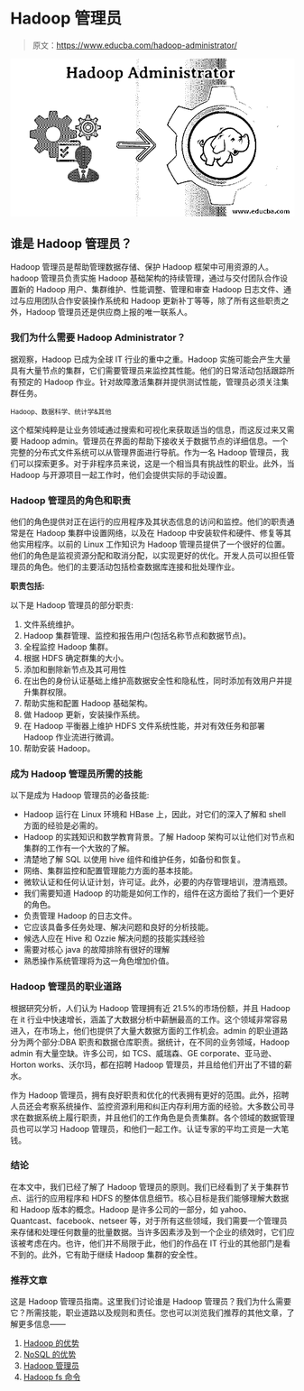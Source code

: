 # Hadoop 管理员

> 原文：<https://www.educba.com/hadoop-administrator/>

![Hadoop Aministrator](img/4567d366a2ea8ee32d2eb012a586507e.png)



## 谁是 Hadoop 管理员？

Hadoop 管理员是帮助管理数据存储、保护 Hadoop 框架中可用资源的人。hadoop 管理员负责实施 Hadoop 基础架构的持续管理，通过与交付团队合作设置新的 Hadoop 用户、集群维护、性能调整、管理和审查 Hadoop 日志文件、通过与应用团队合作安装操作系统和 Hadoop 更新补丁等等，除了所有这些职责之外，Hadoop 管理员还是供应商上报的唯一联系人。

### 我们为什么需要 Hadoop Administrator？

据观察，Hadoop 已成为全球 IT 行业的重中之重。Hadoop 实施可能会产生大量具有大量节点的集群，它们需要管理员来监控其性能。他们的日常活动包括跟踪所有预定的 Hadoop 作业。针对故障激活集群并提供测试性能，管理员必须关注集群任务。

<small>Hadoop、数据科学、统计学&其他</small>

这个框架纯粹是让业务领域通过搜索和可视化来获取适当的信息，而这反过来又需要 Hadoop admin。管理员在界面的帮助下接收关于数据节点的详细信息。一个完整的分布式文件系统可以从管理界面进行导航。作为一名 Hadoop 管理员，我们可以探索更多。对于非程序员来说，这是一个相当具有挑战性的职业。此外，当 Hadoop 与开源项目一起工作时，他们会提供实际的手动设置。

### Hadoop 管理员的角色和职责

他们的角色提供对正在运行的应用程序及其状态信息的访问和监控。他们的职责通常是在 Hadoop 集群中设置网络，以及在 Hadoop 中安装软件和硬件、修复等其他实用程序。以前的 Linux 工作知识为 Hadoop 管理员提供了一个很好的位置。他们的角色是监视资源分配和取消分配，以实现更好的优化。开发人员可以担任管理员的角色。他们的主要活动包括检查数据库连接和批处理作业。

**职责包括:**

以下是 Hadoop 管理员的部分职责:

1.  文件系统维护。
2.  Hadoop 集群管理、监控和报告用户(包括名称节点和数据节点)。
3.  全程监控 Hadoop 集群。
4.  根据 HDFS 确定群集的大小。
5.  添加和删除新节点及其可用性
6.  在出色的身份认证基础上维护高数据安全性和隐私性，同时添加有效用户并提升集群权限。
7.  帮助实施和配置 Hadoop 基础架构。
8.  做 Hadoop 更新，安装操作系统。
9.  在 Hadoop 平衡器上维护 HDFS 文件系统性能，并对有效任务和部署 Hadoop 作业流进行微调。
10.  帮助安装 Hadoop。

### 成为 Hadoop 管理员所需的技能

以下是成为 Hadoop 管理员的必备技能:

*   Hadoop 运行在 Linux 环境和 HBase 上，因此，对它们的深入了解和 shell 方面的经验是必需的。
*   Hadoop 的实践知识和数学教育背景。了解 Hadoop 架构可以让他们对节点和集群的工作有一个大致的了解。
*   清楚地了解 SQL 以使用 hive 组件和维护任务，如备份和恢复。
*   网络、集群监控和配置管理能力方面的基本技能。
*   微软认证和任何认证计划，许可证。此外，必要的内存管理培训，澄清瓶颈。
*   我们需要知道 Hadoop 的功能是如何工作的，组件在这方面给了我们一个更好的角色。
*   负责管理 Hadoop 的日志文件。
*   它应该具备多任务处理、解决问题和良好的分析技能。
*   候选人应在 Hive 和 Ozzie 解决问题的技能实践经验
*   需要对核心 java 的故障排除有很好的理解
*   熟悉操作系统管理将为这一角色增加价值。

### Hadoop 管理员的职业道路

根据研究分析，人们认为 Hadoop 管理拥有近 21.5%的市场份额，并且 Hadoop 在 it 行业中快速增长，涵盖了大数据分析中薪酬最高的工作。这个领域非常容易进入，在市场上，他们也提供了大量大数据方面的工作机会。admin 的职业道路分为两个部分:DBA 职责和数据仓库职责。据统计，在不同的业务领域，Hadoop admin 有大量空缺。许多公司，如 TCS、威瑞森、GE corporate、亚马逊、Horton works、沃尔玛，都在招聘 Hadoop 管理员，并且给他们开出了不错的薪水。

作为 Hadoop 管理员，拥有良好职责和优化的代表拥有更好的范围。此外，招聘人员还会考察系统操作、监控资源利用和纠正内存利用方面的经验。大多数公司寻求在数据系统上履行职责，并且他们的工作角色是负责集群。各个领域的数据管理员也可以学习 Hadoop 管理员，和他们一起工作。认证专家的平均工资是一大笔钱。

### 结论

在本文中，我们已经了解了 Hadoop 管理员的原则。我们已经看到了关于集群节点、运行的应用程序和 HDFS 的整体信息细节。核心目标是我们能够理解大数据和 Hadoop 版本的概念。Hadoop 是许多公司的一部分，如 yahoo、Quantcast、facebook、netseer 等，对于所有这些领域，我们需要一个管理员来存储和处理任何数量的批量数据。当许多因素涉及到一个企业的绩效时，它们应该被考虑在内。也许，他们并不局限于此，他们的作品在 IT 行业的其他部门是看不到的。此外，它有助于继续 Hadoop 集群的安全性。

### 推荐文章

这是 Hadoop 管理员指南。这里我们讨论谁是 Hadoop 管理员？我们为什么需要它？所需技能，职业道路以及规则和责任。您也可以浏览我们推荐的其他文章，了解更多信息——

1.  [Hadoop 的优势](https://www.educba.com/advantages-of-hadoop/)
2.  [NoSQL 的优势](https://www.educba.com/advantages-of-nosql/)
3.  [Hadoop 管理员](https://www.educba.com/hadoop-administrator/)
4.  [Hadoop fs 命令](https://www.educba.com/hadoop-fs-commands/)





